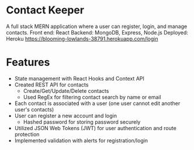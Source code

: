 # Contact Keeper

A full stack MERN application where a user can register, login, and manage contacts.
Front end: React
Backend: MongoDB, Express, Node.js
Deployed: Heroku
https://blooming-lowlands-38791.herokuapp.com/login

# Features

- State management with React Hooks and Context API
- Created REST API for contacts
  - Create/Get/Update/Delete contacts
  - Used RegEx for filtering contact search by name or email
- Each contact is associated with a user (one user cannot edit another user's contacts)
- User can register a new account and login
  - Hashed password for storing password securely
- Utilized JSON Web Tokens (JWT) for user authentication and route protection
- Implemented validation with alerts for registration/login
